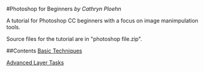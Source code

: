 #Photoshop for Beginners
_by Cathryn Ploehn_

A tutorial for Photoshop CC beginners with a focus on image manimpulation tools.

Source files for the tutorial are in "photoshop file.zip".

##Contents
[Basic Techniques](1_basictechniques.md)

[Advanced Layer Tasks](2_advancedtechniques.md)